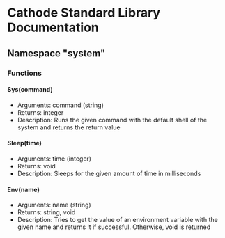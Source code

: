 # Cathode Standard Library Documentation

## Namespace "system"

### Functions

#### Sys(command)

*	Arguments: command (string)
*	Returns: integer
*	Description: Runs the given command with the default shell of the system and returns the return value

#### Sleep(time)

*	Arguments: time (integer)
*	Returns: void
*	Description: Sleeps for the given amount of time in milliseconds

#### Env(name)

*	Arguments: name (string)
*	Returns: string, void
*	Description: Tries to get the value of an environment variable with the given name and returns it if successful. Otherwise, void is returned